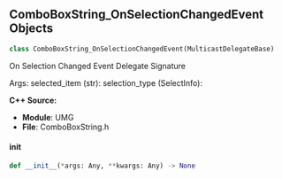 ## ComboBoxString_OnSelectionChangedEvent Objects

```python
class ComboBoxString_OnSelectionChangedEvent(MulticastDelegateBase)
```

On Selection Changed Event  Delegate Signature

Args:
    selected_item (str): 
    selection_type (SelectInfo):

**C++ Source:**

- **Module**: UMG
- **File**: ComboBoxString.h

<a id="unreal.ComboBoxString_OnSelectionChangedEvent.__init__"></a>

#### __init__

```python
def __init__(*args: Any, **kwargs: Any) -> None
```

<a id="unreal.EditableText_OnEditableTextChangedEvent"></a>